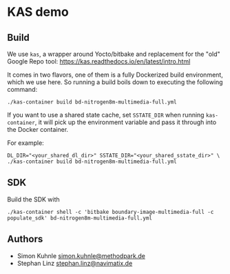# KAS demo

## Build

We use `kas`, a wrapper around Yocto/bitbake and replacement for the "old"
Google Repo tool: <https://kas.readthedocs.io/en/latest/intro.html>

It comes in two flavors, one of them is a fully Dockerized build environment,
which we use here. So running a build boils down to executing the following
command:

    ./kas-container build bd-nitrogen8m-multimedia-full.yml

If you want to use a shared state cache, set `SSTATE_DIR` when running
`kas-container`, it will pick up the environment variable and pass it through
into the Docker container.

For example:

    DL_DIR="<your_shared_dl_dir>" SSTATE_DIR="<your_shared_sstate_dir>" \
    ./kas-container build bd-nitrogen8m-multimedia-full.yml

## SDK

Build the SDK with

    ./kas-container shell -c 'bitbake boundary-image-multimedia-full -c populate_sdk' bd-nitrogen8m-multimedia-full.yml

## Authors

* Simon Kuhnle <simon.kuhnle@methodpark.de>
* Stephan Linz <stephan.linz@navimatix.de>
